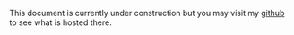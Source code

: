 This document is currently under construction
but you may visit my [github](26) to see what is
hosted there.
